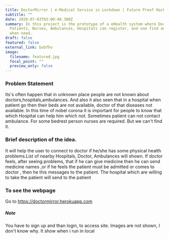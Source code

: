 ```yaml
---
title: DoctorMirror | e-Medical Service in Lockdown | Future Proof Hackathon
subtitle: ""
date: 2020-07-03T03:00:40.300Z
summary: In this project is the prototype of a eHealth system where Doctors,
  Patients, Nurses, Ambulances, Hospitals can register, and one find another
  when need.
draft: false
featured: false
external_link: bvbfhv
image:
  filename: featured.jpg
  focal_point: ""
  preview_only: false
---
```

### Problem Statement

Its's often happen that in unknown place people are not known about doctors,hospitals,ambulances. And also it also seen that in a hospital when patient go then their beds are not available, doctor of that diseases not available. In this time of nobel corona it is important for people to know that which Hospital can help him which not. Sometimes patient can not contact ambulance. For some bedrest person nurses are required. But we can't find it.



### Brief description of the idea.

It will help the user to connect to doctor if he/she has some physical health problems.List of nearby Hospitals, Doctor, Ambulances will shown. If doctor feels, after seeing problems, that if he can give medicine then he can send medicine names ,or if he feels the patient must be admitted or comes to doctor , then he this messages to the patient. The hospital which are willing to take the patient will send to the patient



### To see the webpage

Go to <https://doctormirror.herokuapp.com>

##### Note

You have to sign up and than login, to access site. Images are not shown, I don't know why. It show when i run in local
